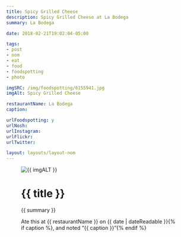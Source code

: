 ```yaml
---
title: Spicy Grilled Cheese
description: Spicy Grilled Cheese at La Bodega
summary: La Bodega

date: 2018-02-21T19:02:04-05:00

tags:
- post
- nom
- eat
- food
- foodspotting
- photo

imgSRC: /img/foodspotting/6155941.jpg
imgAlt: Spicy Grilled Cheese

restaurantName: La Bodega
caption:

urlFoodspotting: y
urlNosh:
urlInstagram:
urlFlickr:
urlTwitter:

layout: layouts/layout-nom
---
```

<figure class="nom">
	<img class="u-photo img-border" src="{{ imgSRC }}" alt="{{ imgALT }}">
	<figcaption>
		<h1 class="title p-name">{{ title }}</h1>
		<p class="summary">{{ summary }}</p>
		<p>Ate this at {{ restaurantName }} on <time class="dt-published" datetime="{{ date | dateIso }}">{{ date | dateReadable }}</time>{% if caption %}, and noted <q class="caption">{{ caption }}</q>{% endif %}
	</figcaption>
</figure>